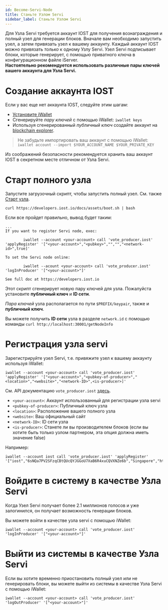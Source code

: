 ```yaml
---
id: Become-Servi-Node
title: Станьте Узлом Servi
sidebar_label: Станьте Узлом Servi  
---
```


Для Узла Servi требуется аккаунт IOST для получения вознаграждения и полный узел для генерации блоков.
Вначале вам необходимо запустить узел, а затем привязать узел к вашему аккаунту.
Каждый аккаунт IOST можно привязать *только* к одному Узлу Servi.
Узел Servi подписывает блоки, которые генерирует, с помощью приватного ключа в конфигурационном файле iServer.   
**Настоятельно рекомендуется использовать различные пары ключей вашего аккаунта для Узла Servi.**

# Создание аккаунта IOST

Если у вас еще нет аккаунта IOST, следуйте этим шагам:

- [Установите iWallet](4-running-iost-node/iWallet.md#install)
- Сгенерируйте *пару ключей* с помощью iWallet: `iwallet keys`
- Используя сгенерированный *публичный ключ* создайте аккаунт на [blockchain explorer](https://explorer.iost.io/applyIOST).

> Не забудьте импортировать ваш аккаунт с помощью iWallet: `iwallet account --import $YOUR_ACCOUNT_NAME $YOUR_PRIVATE_KEY`

Из соображений безопасности рекомендуется хранить ваш аккаунт IOST в секретном месте отличном от Узла Servi.

# Старт полного узла

Запустите загрузочный скрипт, чтобы запустить полный узел. См. также [Старт узла](4-running-iost-node/Deployment.md).

```
curl https://developers.iost.io/docs/assets/boot.sh | bash
```

Если все пройдет правильно, вывод будет таким:

```
...
If you want to register Servi node, exec:

        iwallet --account <your-account> call 'vote_producer.iost' 'applyRegister' '["<your-account>","<pubkey>","","","<network-id>",true]'

To set the Servi node online:

        iwallet --acount <your-account> call 'vote_producer.iost' 'logInProducer' '["<your-account>"]'

See full doc at https://developers.iost.io
```

Этот скрипт сгенерирует новую пару ключей для узла. Пожалуйста установите **публичный ключ** и **ID сети**.

*Пара ключей* узла располагается по пути `$PREFIX/keypair`, также и **публичный ключ**.

Вы можете получить **ID сети** узла в разделе `network.id` с помощью команды `curl http://localhost:30001/getNodeInfo`

# Регистрация узла servi

Зарегистрируйте узел Servi, т.е. привяжите узел к вашему аккаунту используя iWallet:

```
iwallet --account <your-account> call 'vote_producer.iost' 'applyRegister' '["<your-account>","<pubkey-of-producer>","<location>","<website>","<network-ID>",<is-producer>]'
```

См. API документацию `vote_producer.iost` [здесь](6-reference/SystemContract.md#vote-produceriost).

- `<your-account>`: Аккаунт использованный для регистрации узла servi
- `<pubkey-of-producer>`: Публичный ключ узла
- `<location>`: Расположение вашего полного узла
- `<website>`: Ваш официальный сайт
- `<network-ID>`:  ID сети узла
- `<is-producer>`: Станете ли вы производителем блоков (если вы хотите быть только узлом партнером, эта опция должна иметь значение false)

Например:

```
iwallet --account iost call 'vote_producer.iost' 'applyRegister' '["iost","6sNQa7PV2SFzqCBtQUcQYJGGoU7XaB6R4xuCQVXNZe6b","Singapore","https://iost.io/","12D3KooWA2QZHXCLsVL9rxrtKPRqBSkQj7mCdHEhRoW8eJtn24ht",true]'
```

# Войдите в систему в качестве Узла Servi

Когда Узел Servi получает более 2.1 миллионов голосов и уже залогинился, он получает возможность генерации блоков.

Вы можете войти в качестве узла servi с помощью iWallet:

```
iwallet --account <your-account> call 'vote_producer.iost' 'logInProducer' '["<your-account>"]'
```

# Выйти из системы в качестве Узла Servi
Если вы хотите временно приостановить полный узел или не генерировать блоки, вы можете выйти из системы в качестве Узла Servi с помощью iWallet:

```
iwallet --account <your-account> call 'vote_producer.iost' 'logOutProducer' '["<your-account>"]'
```
